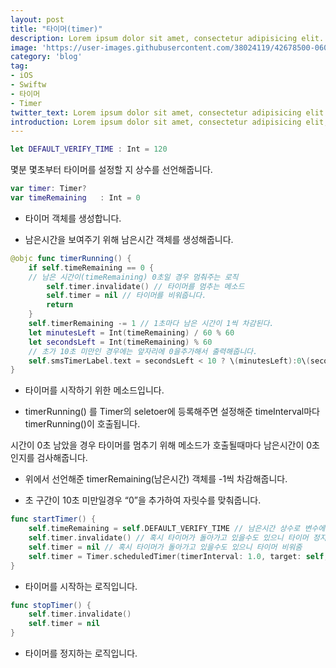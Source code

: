 ```yaml
---
layout: post
title: "타이머(timer)"
description: Lorem ipsum dolor sit amet, consectetur adipisicing elit.
image: 'https://user-images.githubusercontent.com/38024119/42678500-06073b8c-86ba-11e8-8e70-74fab0c1ddb3.jpg'
category: 'blog'
tag:
- iOS
- Swiftw
- 타이머
- Timer
twitter_text: Lorem ipsum dolor sit amet, consectetur adipisicing elit.
introduction: Lorem ipsum dolor sit amet, consectetur adipisicing elit, sed do eiusmod tempor incididunt ut labore et dolore magna aliqua.
---
```


```swift
let DEFAULT_VERIFY_TIME : Int = 120
```

몇분 몇초부터 타이머를 설정할 지 상수를 선언해줍니다.

```swift
var timer: Timer?
var timeRemaining   : Int = 0
```

- 타이머 객체를 생성합니다.

- 남은시간을 보여주기 위해 남은시간 객체를 생성해줍니다.

```swift
@objc func timerRunning() {
    if self.timeRemaining == 0 {
    // 남은 시간이(timeRemaining) 0초일 경우 멈춰주는 로직
        self.timer.invalidate() // 타이머를 멈추는 메소드
        self.timer = nil // 타이머를 비워줍니다.
        return
    }
    self.timerRemaining -= 1 // 1초마다 남은 시간이 1씩 차감된다.
    let minutesLeft = Int(timeRemaining) / 60 % 60
    let secondsLeft = Int(timeRemaining) % 60
    // 초가 10초 미만인 경우에는 앞자리에 0을추가해서 출력해줍니다.
    self.smsTimerLabel.text = secondsLeft < 10 ? \(minutesLeft):0\(secondsLeft)" : "\(minutesLeft):\(secondsLeft)"
}
```

- 타이머를 시작하기 위한 메소드입니다.

- timerRunning() 를 Timer의 seletoer에 등록해주면 설정해준 timeInterval마다 timerRunning()이 호출됩니다.

시간이 0초 남았을 경우 타이머를 멈추기 위해 메소드가 호출될때마다 남은시간이 0초인지를 검사해줍니다.

- 위에서 선언해준 timerRemaining(남은시간) 객체를 -1씩 차감해줍니다.

- 초 구간이 10초 미만일경우 “0”을 추가하여 자릿수를 맞춰줍니다.

```swift
func startTimer() {
    self.timeRemaining = self.DEFAULT_VERIFY_TIME // 남은시간 상수로 변수에 할당
    self.timer.invalidate() // 혹시 타이머가 돌아가고 있을수도 있으니 타이머 정지
    self.timer = nil // 혹시 타이머가 돌아가고 있을수도 있으니 타이머 비워줌
    self.timer = Timer.scheduledTimer(timerInterval: 1.0, target: self, selector: #selector(self.timerRunning), userInfo: nil, repeats: true) // 타이머 객체 할당(시작)
}
```

- 타이머를 시작하는 로직입니다.

```swift
func stopTimer() {
    self.timer.invalidate()
    self.timer = nil
}
```

- 타이머를 정지하는 로직입니다.
